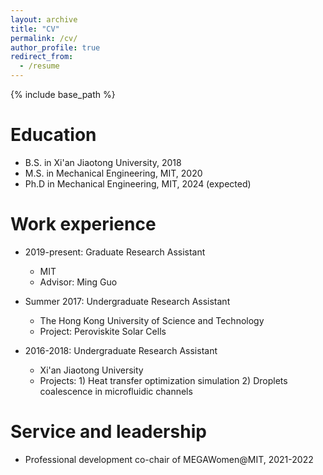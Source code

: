 ```yaml
---
layout: archive
title: "CV"
permalink: /cv/
author_profile: true
redirect_from:
  - /resume
---
```


{% include base_path %}

Education
======
* B.S. in Xi'an Jiaotong University, 2018
* M.S. in Mechanical Engineering, MIT, 2020
* Ph.D in Mechanical Engineering, MIT, 2024 (expected)

Work experience
======
* 2019-present: Graduate Research Assistant
  * MIT
  * Advisor: Ming Guo

* Summer 2017: Undergraduate Research Assistant
  * The Hong Kong University of Science and Technology
  * Project: Peroviskite Solar Cells

* 2016-2018: Undergraduate Research Assistant
  * Xi'an Jiaotong University
  * Projects: 1) Heat transfer optimization simulation 2) Droplets coalescence in microfluidic channels
  
Service and leadership
======
* Professional development co-chair of MEGAWomen@MIT, 2021-2022
